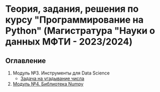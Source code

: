 # Теория, задания, решения по курсу "Программирование на Python" (Магистратура "Науки о данных МФТИ - 2023/2024)

## Оглавление  
1. Модуль №3. Инструменты для Data Science
    - [Задача на угадывание числа](Module3/guess-number-task/)  
2. [ Модуль №4. Библиотека Numpy ](Module4/)

